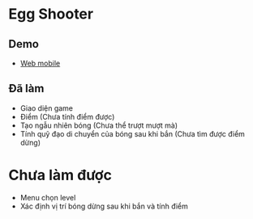 # Egg Shooter

## Demo
- [Web mobile](build/web-mobile/)

## Đã làm
- Giao diện game
- Điểm (Chưa tính điểm được)
- Tạo ngẫu nhiên bóng (Chưa thể trượt mượt mà)
- Tính quỹ đạo di chuyển của bóng sau khi bắn (Chưa tìm được điểm dừng)

# Chưa làm được
- Menu chọn level
- Xác định vị trí bóng dừng sau khi bắn và tính điểm
